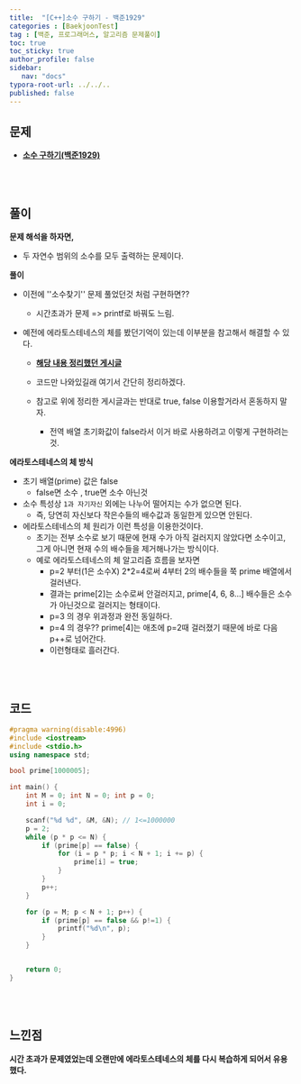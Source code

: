 ```yaml
---
title:  "[C++]소수 구하기 - 백준1929"
categories : [BaekjoonTest]
tag : [백준, 프로그래머스, 알고리즘 문제풀이]
toc: true
toc_sticky: true
author_profile: false
sidebar:
   nav: "docs"
typora-root-url: ../../..
published: false
---
```




## 문제

* **[소수 구하기(백준1929)](https://www.acmicpc.net/problem/1929)**

<br><br>

## 풀이

**문제 해석을 하자면,**

* 두 자연수 범위의 소수를 모두 출력하는 문제이다.



**풀이**

* 이전에 ''소수찾기'' 문제 풀었던것 처럼 구현하면??

  * 시간초과가 문제 => printf로 바꿔도 느림.

* 예전에 에라토스테네스의 체를 봤던기억이 있는데 이부분을 참고해서 해결할 수 있다.

  * **[해당 내용 정리했던 게시글](https://bh946.github.io/algorithm/(Python)Sieve-of-Eratosthenes(%EC%97%90%EB%9D%BC%ED%86%A0%EC%8A%A4%ED%85%8C%EB%84%A4%EC%8A%A4%EC%9D%98-%EC%B2%B4)/)**

  * 코드만 나와있길래 여기서 간단히 정리하겠다.
  * 참고로 위에 정리한 게시글과는 반대로 true, false 이용할거라서 혼동하지 말자.
    * 전역 배열 초기화값이 false라서 이거 바로 사용하려고 이렇게 구현하려는 것.



**에라토스테네스의 체 방식**

* 초기 배열(prime) 값은 false
  * false면 소수 , true면 소수 아닌것
* 소수 특성상 `1과 자기자신` 외에는 나누어 떨어지는 수가 없으면 된다.
  * 즉, 당연히 자신보다 작은수들의 배수값과 동일한게 있으면 안된다.
* 에라토스테네스의 체 원리가 이런 특성을 이용한것이다.
  * 초기는 전부 소수로 보기 때문에 현재 수가 아직 걸러지지 않았다면 소수이고, 그게 아니면 현재 수의 배수들을 제거해나가는 방식이다. 
  * 예로 에라토스테네스의 체 알고리즘 흐름을 보자면
    * p=2 부터(1은 소수X) 2*2=4로써 4부터 2의 배수들을 쭉 prime 배열에서 걸러낸다.
    * 결과는 prime[2]는 소수로써 안걸러지고, prime[4, 6, 8...] 배수들은 소수가 아닌것으로 걸러지는 형태이다.
    * p=3 의 경우 위과정과 완전 동일하다.
    * p=4 의 경우?? prime[4]는 애초에 p=2때 걸러졌기 때문에 바로 다음 p++로 넘어간다.
    * 이런형태로 흘러간다.




<br><br>

## 코드

```c++
#pragma warning(disable:4996)
#include <iostream>
#include <stdio.h>
using namespace std;

bool prime[1000005];

int main() {
	int M = 0; int N = 0; int p = 0;
	int i = 0;

	scanf("%d %d", &M, &N); // 1<=1000000
	p = 2;
	while (p * p <= N) {
		if (prime[p] == false) {
			for (i = p * p; i < N + 1; i += p) {
				prime[i] = true;
			}
		}
		p++;
	}

	for (p = M; p < N + 1; p++) {
		if (prime[p] == false && p!=1) {
			printf("%d\n", p);
		}
	}


	return 0;
}
```

<br><br>

## 느낀점

**시간 초과가 문제였었는데 오랜만에 에라토스테네스의 체를 다시 복습하게 되어서 유용했다.**
